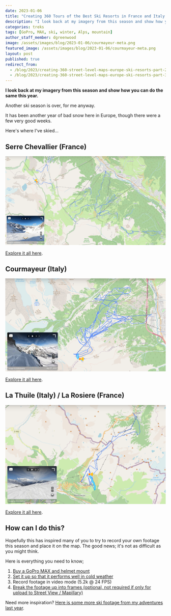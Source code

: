 ```yaml
---
date: 2023-01-06
title: "Creating 360 Tours of the Best Ski Resorts in France and Italy (Part 2)"
description: "I look back at my imagery from this season and show how you can do the same this year."
categories: treks
tags: [GoPro, MAX, ski, winter, Alps, mountain]
author_staff_member: dgreenwood
image: /assets/images/blog/2023-01-06/courmayeur-meta.png
featured_image: /assets/images/blog/2023-01-06/courmayeur-meta.png
layout: post
published: true
redirect_from:
  - /blog/2023/creating-360-street-level-maps-europe-ski-resorts-part-2
  - /blog/2023/creating-360-street-level-maps-europe-ski-resorts-part-3
---
```


**I look back at my imagery from this season and show how you can do the same this year.**

Another ski season is over, for me anyway.

It has been another year of bad snow here in Europe, though there were a few very good weeks.

Here's where I've skied...

## Serre Chevallier (France)

<img class="img-fluid" src="/assets/images/blog/2023-03-30/serre-chevallier.png" alt="Serre Chevallier" title="Serre Chevallier" />

[Explore it all here](https://www.mapillary.com/app/user/trekviewhq?lat=44.935685791896&lng=6.4898815332022&z=17&x=0.47695653858615583&y=0.5627130934789792&zoom=0&focus=photo&pKey=1625747594515652).

## Courmayeur (Italy)

<img class="img-fluid" src="/assets/images/blog/2023-03-30/courmayeur.png" alt="Courmayeur" title="Courmayeur" />

[Explore it all here](https://www.mapillary.com/app/user/trekviewhq?lat=45.772465592161&lng=6.9122764561441&z=17&focus=map&pKey=1372695603514766&x=0.9047409299604711&y=0.5&zoom=0).

## La Thuile (Italy) / La Rosiere (France)

<img class="img-fluid" src="/assets/images/blog/2023-03-30/la-thuile-la-rosiere.png" alt="La Thuile and La Rosiere" title="La Thuile and La Rosiere" />

[Explore it all here](https://www.mapillary.com/app/user/trekviewhq?lat=45.64851260795024&lng=6.883980008276922&z=13.088877003786871&focus=map&pKey=144406351661676).

## How can I do this?

Hopefully this has inspired many of you to try to record your own footage this season and place it on the map. The good news; it's not as difficult as you might think.

Here is everything you need to know;

1. [Buy a GoPro MAX and helmet mount](/blog/announcing-trek-pack-v2)
2. [Set it up so that it performs well in cold weather](/blog/keeping-gopro-max-warm-extend-battery-life)
3. Record footage in video mode (5.2k @ 24 FPS)
4. [Break the footage up into frames (optional, not required if only for upload to Street View / Mapillary)](/blog/turn-360-video-into-timelapse-images-part-1)

Need more inspiration? [Here is some more ski footage from my adventures last year](/blog/creating-360-street-level-maps-europe-ski-resorts-part-1).